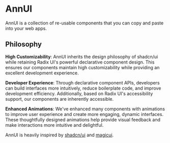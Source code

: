 # AnnUI

AnnUI is a collection of re-usable components that you can copy and paste into your web apps.

## Philosophy

**High Customizability**: AnnUI inherits the design philosophy of shadcn/ui while retaining Radix UI's powerful declarative component design. This ensures our components maintain high customizability while providing an excellent development experience.

**Developer Experience**: Through declarative component APIs, developers can build interfaces more intuitively, reduce boilerplate code, and improve development efficiency. Additionally, based on Radix UI's accessibility support, our components are inherently accessible.

**Enhanced Animations**: We've enhanced many components with animations to improve user experience and create more engaging, dynamic interfaces. These thoughtfully designed animations help provide visual feedback and make interactions more intuitive and delightful.

AnnUI is heavily inspired by [shadcn/ui](https://ui.shadcn.com/) and [magicui](https://magicui.dev/).
